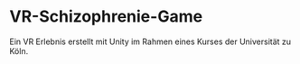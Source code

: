 # VR-Schizophrenie-Game
Ein VR Erlebnis erstellt mit Unity im Rahmen eines Kurses der Universität zu Köln.
